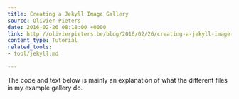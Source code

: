 ```yaml
---
title: Creating a Jekyll Image Gallery
source: Olivier Pieters
date: 2016-02-26 08:18:00 +0000
link: http://olivierpieters.be/blog/2016/02/26/creating-a-jekyll-image-gallery.html
content_type: Tutorial
related_tools:
- tool/jekyll.md

---
```

The code and text below is mainly an explanation of what the different files in my example gallery do.

